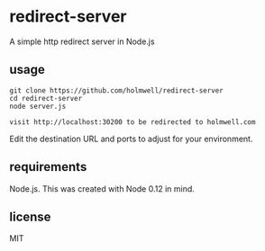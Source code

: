 # redirect-server
A simple http redirect server in Node.js

## usage
    git clone https://github.com/holmwell/redirect-server
    cd redirect-server
    node server.js
    
    visit http://localhost:30200 to be redirected to holmwell.com

Edit the destination URL and ports to adjust for your environment.

## requirements
Node.js. This was created with Node 0.12 in mind.

## license
MIT
